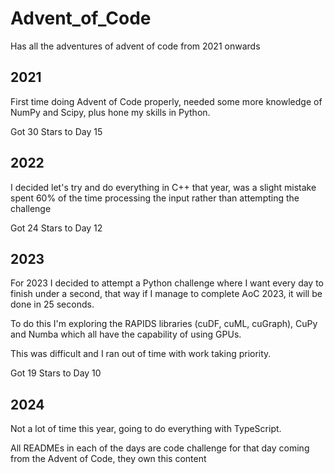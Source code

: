 # Advent_of_Code
Has all the adventures of advent of code from 2021 onwards

## 2021

First time doing Advent of Code properly, needed some more knowledge of NumPy and Scipy, plus hone my skills in Python.

Got 30 Stars to Day 15

## 2022

I decided let's try and do everything in C++ that year, was a slight mistake spent 60% of the time processing the input rather than attempting the challenge

Got 24 Stars to Day 12

## 2023

For 2023 I decided to attempt a Python challenge where I want every day to finish under a second, that way if I manage to complete AoC 2023, it will be done in 25 seconds.

To do this I'm exploring the RAPIDS libraries (cuDF, cuML, cuGraph), CuPy and Numba which all have the capability of using GPUs. 

This was difficult and I ran out of time with work taking priority.

Got 19 Stars to Day 10

## 2024

Not a lot of time this year, going to do everything with TypeScript.

All READMEs in each of the days are code challenge for that day coming from the Advent of Code, they own this content
